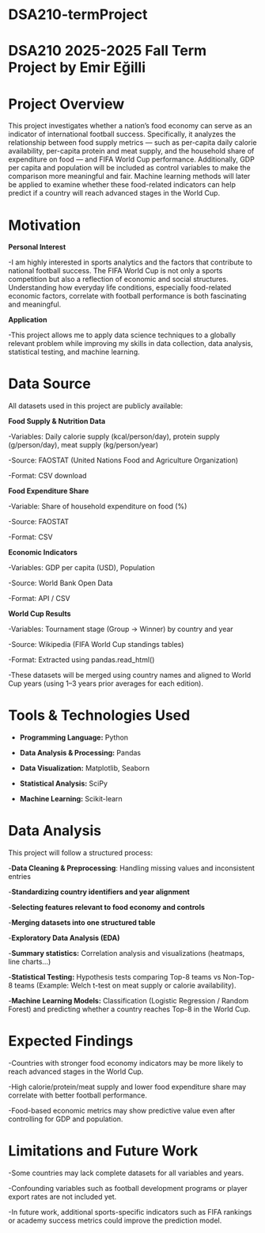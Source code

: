 # DSA210-termProject
# DSA210 2025-2025 Fall Term Project by Emir Eğilli

# Project Overview #

This project investigates whether a nation’s food economy can serve as an indicator of international football success. Specifically, it analyzes the relationship between food supply metrics — such as per-capita daily calorie availability, per-capita protein and meat supply, and the household share of expenditure on food — and FIFA World Cup performance. Additionally, GDP per capita and population will be included as control variables to make the comparison more meaningful and fair. Machine learning methods will later be applied to examine whether these food-related indicators can help predict if a country will reach advanced stages in the World Cup.

# Motivation #

**Personal Interest**

-I am highly interested in sports analytics and the factors that contribute to national football success. The FIFA World Cup is not only a sports competition but also a reflection of economic and social structures. Understanding how everyday life conditions, especially food-related economic factors, correlate with football performance is both fascinating and meaningful.

**Application**

-This project allows me to apply data science techniques to a globally relevant problem while improving my skills in data collection, data analysis, statistical testing, and machine learning.

# Data Source #

All datasets used in this project are publicly available:

**Food Supply & Nutrition Data**

-Variables: Daily calorie supply (kcal/person/day), protein supply (g/person/day), meat supply (kg/person/year)

-Source: FAOSTAT (United Nations Food and Agriculture Organization)

-Format: CSV download

**Food Expenditure Share**

-Variable: Share of household expenditure on food (%)

-Source: FAOSTAT

-Format: CSV

**Economic Indicators**

-Variables: GDP per capita (USD), Population

-Source: World Bank Open Data

-Format: API / CSV

**World Cup Results**

-Variables: Tournament stage (Group → Winner) by country and year

-Source: Wikipedia (FIFA World Cup standings tables)

-Format: Extracted using pandas.read_html()

-These datasets will be merged using country names and aligned to World Cup years (using 1–3 years prior averages for each edition).

# Tools & Technologies Used #

- **Programming Language:** Python 

- **Data Analysis & Processing:** Pandas

- **Data Visualization:** Matplotlib, Seaborn

- **Statistical Analysis:** SciPy

- **Machine Learning:** Scikit-learn

# Data Analysis #

This project will follow a structured process:

-**Data Cleaning & Preprocessing**: Handling missing values and inconsistent entries

-**Standardizing country identifiers and year alignment**

-**Selecting features relevant to food economy and controls**

-**Merging datasets into one structured table**

-**Exploratory Data Analysis (EDA)**

-**Summary statistics:** Correlation analysis and visualizations (heatmaps, line charts…)

-**Statistical Testing:** Hypothesis tests comparing Top-8 teams vs Non-Top-8 teams (Example: Welch t-test on meat supply or calorie availability).

-**Machine Learning Models:** Classification (Logistic Regression / Random Forest) and predicting whether a country reaches Top-8 in the World Cup.

# Expected Findings #

-Countries with stronger food economy indicators may be more likely to reach advanced stages in the World Cup.

-High calorie/protein/meat supply and lower food expenditure share may correlate with better football performance.

-Food-based economic metrics may show predictive value even after controlling for GDP and population.

# Limitations and Future Work #

-Some countries may lack complete datasets for all variables and years.

-Confounding variables such as football development programs or player export rates are not included yet.

-In future work, additional sports-specific indicators such as FIFA rankings or academy success metrics could improve the prediction model.
